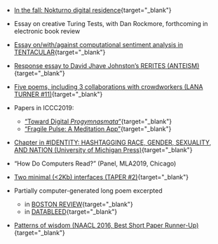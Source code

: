 
* [In the fall: Nokturno digital
residence](https://nokturno.fi/en/news/our-poet-in-digital-residence-2020-is-kyle-booten){target="_blank"}

* Essay on creative Turing Tests, with Dan Rockmore, forthcoming in
electronic book review

* [Essay on/with/against computational sentiment analysis in
TENTACULAR](https://www.tentacularmag.com/issue-4a/kyle-booten){target="_blank"}

* [Response essay to David Jhave Johnston’s
RERITES (ANTEISM)](https://www.anteism.com/shop/rerites-raw-output-responses-david-jhave-johnston){target="_blank"}

* [Five poems, including 3 collaborations with crowdworkers (LANA TURNER \#11)](http://www.lanaturnerjournal.com/v/vspfiles/downloadables/Lana_Turner_No_11.pdf#page=242){target="_blank"}

* Papers in ICCC2019:
    * [“Toward Digital *Progymnasmata*“](http://computationalcreativity.net/iccc2019/assets/iccc_proceedings_2019.pdf#page=15){target="_blank"}
    * [“Fragile Pulse: A Meditation App”](http://computationalcreativity.net/iccc2019/assets/iccc_proceedings_2019.pdf#page=368){target="_blank"}

* [Chapter in \#IDENTITY: HASHTAGGING RACE, GENDER, SEXUALITY, AND
NATION (University of Michigan
Press)](https://www.press.umich.edu/9697147/){target="_blank"}

* “How Do Computers Read?” (Panel, MLA2019, Chicago)

* [Two minimal (&lt;2Kb) interfaces (TAPER
\#2)](http://taper.badquar.to/2/){target="_blank"}


* Partially computer-generated long poem excerpted
    - in [BOSTON REVIEW](https://store.bostonreview.net/backissues/what-nature){target="_blank"}
    - in [DATABLEED](https://www.datableedzine.com/kyle-booten-issue-11){target="_blank"}

* [Patterns of
wisdom (NAACL 2016, Best Short Paper Runner-Up)](https://kylebooten.files.wordpress.com/2017/01/naacl_short_paper_2016.pdf){target="_blank"}


<!-- * [Two small
poems, one with autocompletions (WESTERN HUMANITIES REVIEW)](http://www.westernhumanitiesreview.com/summer17/kyle-booten/){target="_blank"} -->

<!-- * [Partially computer-generated
verse](https://kylebooten.files.wordpress.com/2018/07/kbooten_what_nature_final.pdf "kbooten_what_nature_final")
in [BOSTON
REVIEW](https://store.bostonreview.net/backissues/what-nature), and more
in [DATABLEED](https://www.datableedzine.com/kyle-booten-issue-11). -->

<!-- * [A psychotechnological poetry
workshop](https://medium.com/the-operating-system/10-tries-100-poems-take-1-field-notes-psychotechnologies-of-care-algorithms-of-attention-db48f6a3043d)
(with Alex Juhasz)

* [Two
poems, one computer-generated](https://poorclaudia.org/online/kyle-booten-two-poems.html)(POOR
CLAUDIA)

* [A traversal of Google
Maps](https://kylebooten.files.wordpress.com/2017/01/laminations_fence.pdf)([FENCE
\#32](https://reader.exacteditions.com/issues/62336/spread/1)) -->


<!-- 
* [Metaphor and word
vectors](https://kylebooten.files.wordpress.com/2017/01/clfl2016_draft_proceedings.pdf)
(NAACL 2016, Comp. Linguistics for Literature Workshop)

* [Neurotic neural
networks](https://kylebooten.files.wordpress.com/2017/01/trueapothecary_minimal.pdf)
(presented at ELO 2016, Victoria, BC)

* [JUST](http://justzine.com/) (a “[Brutalist
website](http://brutalistwebsites.com/justzine.com_2/)“) -->
